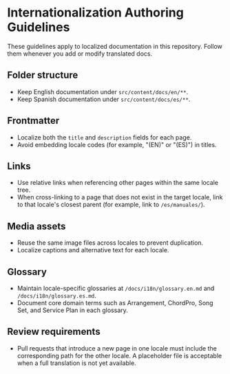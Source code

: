 # Internationalization Authoring Guidelines

These guidelines apply to localized documentation in this repository. Follow them whenever you add or modify translated docs.

## Folder structure
- Keep English documentation under `src/content/docs/en/**`.
- Keep Spanish documentation under `src/content/docs/es/**`.

## Frontmatter
- Localize both the `title` and `description` fields for each page.
- Avoid embedding locale codes (for example, "(EN)" or "(ES)") in titles.

## Links
- Use relative links when referencing other pages within the same locale tree.
- When cross-linking to a page that does not exist in the target locale, link to that locale's closest parent (for example, link to `/es/manuales/`).

## Media assets
- Reuse the same image files across locales to prevent duplication.
- Localize captions and alternative text for each locale.

## Glossary
- Maintain locale-specific glossaries at `/docs/i18n/glossary.en.md` and `/docs/i18n/glossary.es.md`.
- Document core domain terms such as Arrangement, ChordPro, Song Set, and Service Plan in each glossary.

## Review requirements
- Pull requests that introduce a new page in one locale must include the corresponding path for the other locale. A placeholder file is acceptable when a full translation is not yet available.

